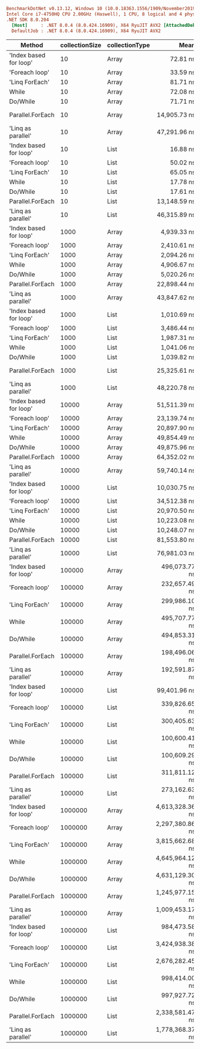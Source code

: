 ``` ini
BenchmarkDotNet v0.13.12, Windows 10 (10.0.18363.1556/1909/November2019Update/19H2)
Intel Core i7-4750HQ CPU 2.00GHz (Haswell), 1 CPU, 8 logical and 4 physical cores
.NET SDK 8.0.204
  [Host]     : .NET 8.0.4 (8.0.424.16909), X64 RyuJIT AVX2 [AttachedDebugger]
  DefaultJob : .NET 8.0.4 (8.0.424.16909), X64 RyuJIT AVX2
```


| Method                 | collectionSize | collectionType | Mean            | Error         | StdDev        | Median          | Gen0    | Gen1    | Gen2    | Allocated |
|----------------------- |--------------- |--------------- |----------------:|--------------:|--------------:|----------------:|--------:|--------:|--------:|----------:|
| 'Index based for loop' | 10             | Array          |        72.81 ns |      1.448 ns |      3.024 ns |        71.86 ns |       - |       - |       - |         - |
| 'Foreach loop'         | 10             | Array          |        33.59 ns |      0.701 ns |      1.720 ns |        33.40 ns |  0.0005 |       - |       - |      32 B |
| 'Linq ForEach'         | 10             | Array          |        81.71 ns |      2.218 ns |      6.292 ns |        80.05 ns |  0.0020 |       - |       - |     136 B |
| While                  | 10             | Array          |        72.08 ns |      1.487 ns |      2.132 ns |        71.56 ns |       - |       - |       - |         - |
| Do/While               | 10             | Array          |        71.71 ns |      1.015 ns |      0.950 ns |        71.48 ns |       - |       - |       - |         - |
| Parallel.ForEach       | 10             | Array          |    14,905.73 ns |    686.183 ns |  1,979.795 ns |    14,034.57 ns |  0.0305 |       - |       - |    2206 B |
| 'Linq as parallel'     | 10             | Array          |    47,291.96 ns |    939.678 ns |  1,764.943 ns |    46,951.54 ns |  0.1221 |       - |       - |    4536 B |
| 'Index based for loop' | 10             | List           |        16.88 ns |      0.383 ns |      0.484 ns |        16.81 ns |       - |       - |       - |         - |
| 'Foreach loop'         | 10             | List           |        50.02 ns |      0.980 ns |      1.203 ns |        49.92 ns |  0.0006 |       - |       - |      40 B |
| 'Linq ForEach'         | 10             | List           |        65.05 ns |      1.803 ns |      5.287 ns |        63.75 ns |  0.0020 |       - |       - |     136 B |
| While                  | 10             | List           |        17.78 ns |      0.394 ns |      0.589 ns |        17.60 ns |       - |       - |       - |         - |
| Do/While               | 10             | List           |        17.61 ns |      0.396 ns |      0.406 ns |        17.45 ns |       - |       - |       - |         - |
| Parallel.ForEach       | 10             | List           |    13,148.59 ns |    262.673 ns |    506.082 ns |    13,214.47 ns |  0.0305 |       - |       - |    2207 B |
| 'Linq as parallel'     | 10             | List           |    46,315.89 ns |    918.372 ns |  2,054.070 ns |    46,264.38 ns |  0.1221 |       - |       - |    4536 B |
| 'Index based for loop' | 1000           | Array          |     4,939.33 ns |     98.052 ns |    271.702 ns |     4,875.59 ns |       - |       - |       - |         - |
| 'Foreach loop'         | 1000           | Array          |     2,410.61 ns |     48.110 ns |    103.562 ns |     2,355.64 ns |       - |       - |       - |      32 B |
| 'Linq ForEach'         | 1000           | Array          |     2,094.26 ns |     37.763 ns |     91.202 ns |     2,058.47 ns |  0.1221 |       - |       - |    8056 B |
| While                  | 1000           | Array          |     4,906.67 ns |     93.953 ns |    221.457 ns |     4,833.10 ns |       - |       - |       - |         - |
| Do/While               | 1000           | Array          |     5,020.26 ns |     29.675 ns |     26.306 ns |     5,025.32 ns |       - |       - |       - |         - |
| Parallel.ForEach       | 1000           | Array          |    22,898.44 ns |    445.332 ns |    680.069 ns |    22,813.59 ns |       - |       - |       - |    2310 B |
| 'Linq as parallel'     | 1000           | Array          |    43,847.62 ns |    864.210 ns |  1,580.257 ns |    43,397.17 ns |       - |       - |       - |    4537 B |
| 'Index based for loop' | 1000           | List           |     1,010.69 ns |      7.235 ns |      6.768 ns |     1,008.03 ns |       - |       - |       - |         - |
| 'Foreach loop'         | 1000           | List           |     3,486.44 ns |     40.521 ns |     37.903 ns |     3,486.26 ns |       - |       - |       - |      40 B |
| 'Linq ForEach'         | 1000           | List           |     1,987.31 ns |     25.419 ns |     21.226 ns |     1,979.83 ns |  0.1183 |       - |       - |    8056 B |
| While                  | 1000           | List           |     1,041.06 ns |      9.308 ns |      8.706 ns |     1,043.07 ns |       - |       - |       - |         - |
| Do/While               | 1000           | List           |     1,039.82 ns |      9.337 ns |      8.734 ns |     1,040.90 ns |       - |       - |       - |         - |
| Parallel.ForEach       | 1000           | List           |    25,325.61 ns |    501.490 ns |  1,347.220 ns |    25,229.74 ns |       - |       - |       - |    2408 B |
| 'Linq as parallel'     | 1000           | List           |    48,220.78 ns |    971.012 ns |  2,863.050 ns |    49,018.15 ns |       - |       - |       - |    4537 B |
| 'Index based for loop' | 10000          | Array          |    51,511.39 ns |  1,019.911 ns |  2,106.293 ns |    50,191.88 ns |       - |       - |       - |         - |
| 'Foreach loop'         | 10000          | Array          |    23,139.74 ns |    135.326 ns |    126.584 ns |    23,182.88 ns |       - |       - |       - |      32 B |
| 'Linq ForEach'         | 10000          | Array          |    20,897.90 ns |     82.360 ns |     68.775 ns |    20,905.29 ns |  1.1902 |  0.2136 |       - |   80056 B |
| While                  | 10000          | Array          |    49,854.49 ns |    216.613 ns |    180.882 ns |    49,919.93 ns |       - |       - |       - |         - |
| Do/While               | 10000          | Array          |    49,875.96 ns |    205.712 ns |    171.779 ns |    49,926.32 ns |       - |       - |       - |         - |
| Parallel.ForEach       | 10000          | Array          |    64,352.02 ns |    500.535 ns |    468.201 ns |    64,341.99 ns |       - |       - |       - |    3161 B |
| 'Linq as parallel'     | 10000          | Array          |    59,740.14 ns |  1,138.471 ns |  1,118.130 ns |    60,166.33 ns |       - |       - |       - |    4544 B |
| 'Index based for loop' | 10000          | List           |    10,030.75 ns |    123.102 ns |    115.150 ns |     9,981.89 ns |       - |       - |       - |         - |
| 'Foreach loop'         | 10000          | List           |    34,512.38 ns |    318.514 ns |    282.355 ns |    34,595.86 ns |       - |       - |       - |      40 B |
| 'Linq ForEach'         | 10000          | List           |    20,970.50 ns |     94.272 ns |     88.182 ns |    20,966.24 ns |  1.1902 |  0.2136 |       - |   80056 B |
| While                  | 10000          | List           |    10,223.08 ns |     78.291 ns |     61.124 ns |    10,219.18 ns |       - |       - |       - |         - |
| Do/While               | 10000          | List           |    10,248.07 ns |     48.695 ns |     43.167 ns |    10,240.34 ns |       - |       - |       - |         - |
| Parallel.ForEach       | 10000          | List           |    81,553.80 ns |    827.018 ns |    733.130 ns |    81,729.69 ns |       - |       - |       - |    3313 B |
| 'Linq as parallel'     | 10000          | List           |    76,981.03 ns |  1,531.056 ns |  2,146.326 ns |    76,715.06 ns |       - |       - |       - |    4558 B |
| 'Index based for loop' | 100000         | Array          |   496,073.77 ns |  6,025.893 ns |  5,341.798 ns |   494,702.54 ns |       - |       - |       - |       6 B |
| 'Foreach loop'         | 100000         | Array          |   232,657.49 ns |  2,910.554 ns |  2,722.534 ns |   231,333.75 ns |       - |       - |       - |      34 B |
| 'Linq ForEach'         | 100000         | Array          |   299,986.10 ns |  8,373.244 ns | 24,688.699 ns |   297,726.81 ns | 17.5781 | 17.5781 | 17.5781 |  800188 B |
| While                  | 100000         | Array          |   495,707.77 ns |  4,987.818 ns |  4,665.608 ns |   497,111.23 ns |       - |       - |       - |         - |
| Do/While               | 100000         | Array          |   494,853.31 ns |  3,168.636 ns |  2,963.944 ns |   495,127.05 ns |       - |       - |       - |         - |
| Parallel.ForEach       | 100000         | Array          |   198,496.06 ns |  2,753.367 ns |  2,440.788 ns |   198,703.98 ns |       - |       - |       - |    3608 B |
| 'Linq as parallel'     | 100000         | Array          |   192,591.87 ns |  3,790.424 ns |  3,892.486 ns |   191,561.52 ns |       - |       - |       - |    4600 B |
| 'Index based for loop' | 100000         | List           |    99,401.96 ns |  1,511.803 ns |  1,856.630 ns |    98,730.71 ns |       - |       - |       - |         - |
| 'Foreach loop'         | 100000         | List           |   339,826.65 ns |  2,232.017 ns |  1,978.625 ns |   339,485.77 ns |       - |       - |       - |      40 B |
| 'Linq ForEach'         | 100000         | List           |   300,405.63 ns |  8,147.653 ns | 24,023.538 ns |   293,969.48 ns | 18.0664 | 18.0664 | 18.0664 |  800186 B |
| While                  | 100000         | List           |   100,600.41 ns |    329.083 ns |    291.723 ns |   100,611.46 ns |       - |       - |       - |       1 B |
| Do/While               | 100000         | List           |   100,609.29 ns |    395.609 ns |    350.697 ns |   100,634.36 ns |       - |       - |       - |       1 B |
| Parallel.ForEach       | 100000         | List           |   311,811.12 ns |  2,293.173 ns |  2,032.838 ns |   311,812.40 ns |       - |       - |       - |    3625 B |
| 'Linq as parallel'     | 100000         | List           |   273,162.63 ns |  4,747.414 ns |  4,208.459 ns |   272,809.81 ns |       - |       - |       - |    4594 B |
| 'Index based for loop' | 1000000        | Array          | 4,613,328.36 ns | 30,137.959 ns | 28,191.065 ns | 4,606,592.58 ns |       - |       - |       - |      48 B |
| 'Foreach loop'         | 1000000        | Array          | 2,297,380.86 ns | 14,426.561 ns | 13,494.614 ns | 2,298,912.89 ns |       - |       - |       - |      34 B |
| 'Linq ForEach'         | 1000000        | Array          | 3,815,662.68 ns | 54,381.832 ns | 45,411.293 ns | 3,794,641.41 ns | 15.6250 | 15.6250 | 15.6250 | 8000068 B |
| While                  | 1000000        | Array          | 4,645,964.12 ns | 73,763.536 ns | 65,389.453 ns | 4,622,100.78 ns |       - |       - |       - |      48 B |
| Do/While               | 1000000        | Array          | 4,631,129.30 ns | 30,983.694 ns | 28,982.167 ns | 4,634,769.14 ns |       - |       - |       - |      48 B |
| Parallel.ForEach       | 1000000        | Array          | 1,245,977.15 ns |  8,155.405 ns |  7,229.554 ns | 1,246,568.85 ns |       - |       - |       - |    3663 B |
| 'Linq as parallel'     | 1000000        | Array          | 1,009,453.17 ns | 14,133.835 ns | 12,529.276 ns | 1,007,665.92 ns |       - |       - |       - |    4610 B |
| 'Index based for loop' | 1000000        | List           |   984,473.58 ns |  4,449.047 ns |  3,943.965 ns |   986,479.30 ns |       - |       - |       - |      12 B |
| 'Foreach loop'         | 1000000        | List           | 3,424,938.38 ns | 28,215.169 ns | 22,028.548 ns | 3,426,365.23 ns |       - |       - |       - |      64 B |
| 'Linq ForEach'         | 1000000        | List           | 2,676,282.45 ns | 39,390.861 ns | 32,893.153 ns | 2,660,812.50 ns |       - |       - |       - | 8000068 B |
| While                  | 1000000        | List           |   998,414.00 ns |  5,941.047 ns |  4,961.043 ns |   998,340.62 ns |       - |       - |       - |      12 B |
| Do/While               | 1000000        | List           |   997,927.72 ns |  6,149.408 ns |  5,451.290 ns |   998,175.10 ns |       - |       - |       - |      12 B |
| Parallel.ForEach       | 1000000        | List           | 2,338,581.47 ns | 19,959.444 ns | 17,693.527 ns | 2,334,510.16 ns |       - |       - |       - |    3653 B |
| 'Linq as parallel'     | 1000000        | List           | 1,778,368.37 ns | 12,413.545 ns | 11,611.637 ns | 1,780,693.95 ns |       - |       - |       - |    4588 B |